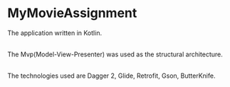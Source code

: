 # MyMovieAssignment

The application written in Kotlin.</br></br>

The Mvp(Model-View-Presenter) was used as the structural architecture.</br></br>

The technologies used are Dagger 2, Glide, Retrofit, Gson, ButterKnife.</br></br>
